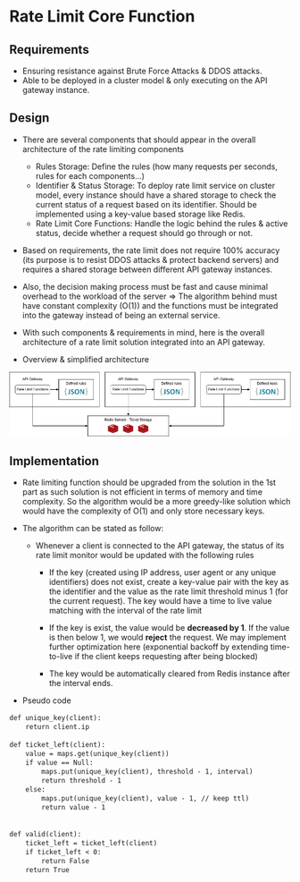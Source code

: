 # Rate Limit Core Function

## Requirements

- Ensuring resistance against Brute Force Attacks & DDOS attacks.
- Able to be deployed in a cluster model & only executing on the API gateway instance.

## Design

- There are several components that should appear in the overall architecture of the rate limiting components

    - Rules Storage: Define the rules (how many requests per seconds, rules for each components...)
    - Identifier & Status Storage: To deploy rate limit service on cluster model, every instance should have a shared storage to check the current status of a request based on its identifier. Should be implemented using a key-value based storage like Redis.
    - Rate Limit Core Functions: Handle the logic behind the rules & active status, decide whether a request should go through or not.

- Based on requirements, the rate limit does not require 100% accuracy (its purpose is to resist DDOS attacks & protect backend servers) and requires a shared storage between different API gateway instances.

- Also, the decision making process must be fast and cause minimal overhead to the workload of the server => The algorithm behind must have constant complexity (O(1)) and the functions must be integrated into the gateway instead of being an external service.

- With such components & requirements in mind, here is the overall architecture of a rate limit solution integrated into an API gateway.

- Overview & simplified architecture

<img src='rate-limit.drawio.png'>


## Implementation

- Rate limiting function should be upgraded from the solution in the 1st part as such solution is not efficient in terms of memory and time complexity. So the algorithm would be a more greedy-like solution which would have the complexity of O(1) and only store necessary keys.

- The algorithm can be stated as follow:

    - Whenever a client is connected to the API gateway, the status of its rate limit monitor would be updated with the following rules

        - If the key (created using IP address, user agent or any unique identifiers) does not exist, create a key-value pair with the key as the identifier and the value as the rate limit threshold minus 1 (for the current request). The key would have a time to live value matching with the interval of the rate limit

        - If the key is exist, the value would be **decreased by 1**. If the value is then below 1, we would **reject** the request. We may implement further optimization here (exponential backoff by extending time-to-live if the client keeps requesting after being blocked)

        - The key would be automatically cleared from Redis instance after the interval ends.

- Pseudo code

```
def unique_key(client):
    return client.ip

def ticket_left(client):
    value = maps.get(unique_key(client))
    if value == Null:
        maps.put(unique_key(client), threshold - 1, interval)
        return threshold - 1
    else:
        maps.put(unique_key(client), value - 1, // keep ttl)
        return value - 1


def valid(client):
    ticket_left = ticket_left(client)
    if ticket_left < 0:
        return False
    return True 
```

